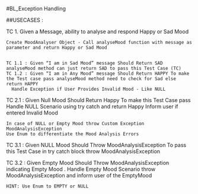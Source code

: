 #BL_Exception Handling

##USECASES :

TC 1. Given a Message, ability to analyse and respond Happy or Sad Mood

   
    Create MoodAnalyser Object - Call analyseMood function with message as parameter and return Happy or Sad Mood

      
    TC 1.1 : Given “I am in Sad Mood” message Should Return SAD analyseMood method can just return SAD to pass this Test Case (TC)
    TC 1.2 : Given “I am in Any Mood” message Should Return HAPPY To make the Test case pass analyseMood method need to check for Sad else return HAPPY
      Handle Exception if User Provides Invalid Mood - Like NULL

TC 2.1 : Given Null Mood Should Return Happy To make this Test Case pass Handle NULL Scenario using try catch and return Happy
Inform user if entered Invalid Mood

    In case of NULL or Empty Mood throw Custom Exception MoodAnalysisException
    Use Enum to differentiate the Mood Analysis Errors
TC 3.1 : Given NULL Mood Should Throw MoodAnalysisException To pass this Test Case in try catch block throw MoodAnalysisException

TC 3.2 : Given Empty Mood Should Throw MoodAnalysisException indicating Empty Mood . Handle Empty Mood Scenario throw MoodAnalysisException and inform user of the EmptyMood 
        
    HINT: Use Enum to EMPTY or NULL
